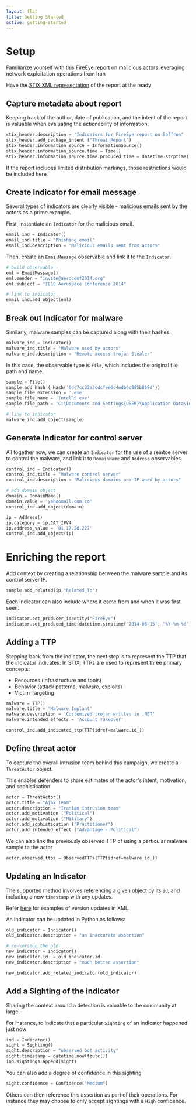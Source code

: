 ```yaml
---
layout: flat
title: Getting Started
active: getting-started
---
```


# Setup
Familiarize yourself with this [FireEye report](report) on malicious actors leveraging network exploitation operations from Iran

Have the [STIX XML representation](output.xml) of the report at the ready

## Capture metadata about report
Keeping track of the author, date of publication, and the intent of the report is valuable when evaluating the actionability of information.

``` python
stix_header.description = "Indicators for FireEye report on Saffron"
stix_header.add_package_intent ("Threat Report")
stix_header.information_source = InformationSource()
stix_header.information_source.time = Time()
stix_header.information_source.time.produced_time = datetime.strptime('2014-05-15', "%Y-%m-%d")
```

If the report includes limited distribution markings, those restrictions would be included here.


## Create Indicator for email message 

Several types of indicators are clearly visible -  malicious emails sent by the actors as a prime example.

First, instantiate an `Indicator` for the malicious email.
``` python
email_ind = Indicator()
email_ind.title = "Phishing email"
email_ind.description = "Malicious emails sent from actors"
```

Then, create an `EmailMessage` observable and link it to the `Indicator`.

``` python
# build observable
eml = EmailMessage()
eml.sender = "invite@aeroconf2014.org"
eml.subject = "IEEE Aerospace Conference 2014"

# link to indicator
email_ind.add_object(eml)
```

## Break out Indicator for malware

Similarly, malware samples can be captured along with their hashes.

``` python
malware_ind = Indicator()
malware_ind.title = "Malware used by actors"
malware_ind.description = "Remote access trojan Stealer"
```

In this case, the observable type is `File`, which includes the original file path and name.

``` python
sample = File()
sample.add_hash ( Hash('6dc7cc33a3cdcfee6c4edb6c085b869d'))
sample.file_extension = '.exe'
sample.file_name = 'IntelRS.exe' 
sample.file_path = 'C:\Documents and Settings{USER}\Application Data\IntelRapidStart\AppTransferWiz.dll'

# link to indicator
malware_ind.add_object(sample)
```

## Generate Indicator for control server

All together now, we can create an `Indicator` for the use of a remtoe server to control the malware, and link it to `DomainName` and `Address` observables.

``` python
control_ind = Indicator()
control_ind.title = "Malware control server"
control_ind.description = "Malicious domains ond IP wned by actors"

# add domain object
domain = DomainName()
domain.value = 'yahoomail.com.co'
control_ind.add_object(domain)

ip = Address()
ip.category = ip.CAT_IPV4
ip.address_value = '81.17.28.227'
control_ind.add_object(ip)
```

# Enriching the report

Add context by creating a relationship between the malware sample and its control server IP.

``` python
sample.add_related(ip,"Related_To")
```

Each indicator can also include where it came from and when it was first seen.

``` python
indicator.set_producer_identity("FireEye")
indicator.set_produced_time(datetime.strptime('2014-05-15', "%Y-%m-%d"))
```

## Adding a TTP
Stepping back from the indicator, the next step is to represent the TTP that the indicator indicates. In STIX, TTPs are used to represent three primary concepts:

* Resources (infrastructure and tools)
* Behavior (attack patterns, malware, exploits)
* Victim Targeting

``` python
malware = TTP()
malware.title = 'Malware Implant'
malware.description = 'Customized trojan written in .NET'
malware.intended_effects = 'Account Takeover'

control_ind.add_indicated_ttp(TTP(idref=malware.id_))

```

## Define threat actor

To capture the overall intrusion team behind this campaign, we create a `ThreatActor` object.

This enables defenders to share estimates of the actor's intent, motivation, and sophistication.


``` python
actor = ThreatActor()
actor.title = "Ajax Team"
actor.description = "Iranian intrusion team"
actor.add_motivation ("Political")
actor.add_motivation ("Military")
actor.add_sophistication ("Practitioner")
actor.add_intended_effect ("Advantage - Political")
```


We can also link the previously observed TTP of using a particular malware sample to the actor

``` python
actor.observed_ttps = ObservedTTPs(TTP(idref=malware.id_))
```

## Updating an Indicator
The supported method involves referencing a given object by its `id`, and including a new `timestamp` with any updates.

Refer [here](/idioms/features/versioning/) for examples of version updates in XML.

An indicator can be updated in Python as follows:

``` python
old_indicator = Indicator()
old_indicator.description = "an inaccurate assertion"

# re-version the old 
new_indicator = Indicator()
new_indicator.id_ = old_indicator.id_
new_indicator.description = "much better assertion"

new_indicator.add_related_indicator(old_indicator)

```

## Add a Sighting of the indicator

Sharing the context around a detection is valuable to the community at large.

For instance, to indicate that a particular `Sighting` of an indicator happened just now

``` python
ind = Indicator()
sight = Sighting()
sight.description = "observed bot activity"
sight.timestamp = datetime.now(tzutc())
ind.sightings.append(sight)
```

You can also add a degree of confidence in this sighting

``` python
sight.confidence = Confidence("Medium")
```

Others can then reference this assertion as part of their operations.
For instance they may choose to only accept sightings with a `High` confidence.

